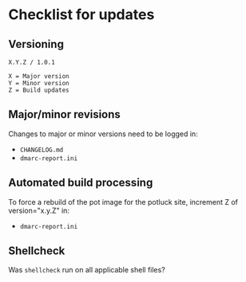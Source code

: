 # Checklist for updates

## Versioning
```
X.Y.Z / 1.0.1

X = Major version
Y = Minor version
Z = Build updates
```

## Major/minor revisions
Changes to major or minor versions need to be logged in:
* `CHANGELOG.md`
* `dmarc-report.ini`

## Automated build processing
To force a rebuild of the pot image for the potluck site, increment Z of version="x.y.Z" in:
* `dmarc-report.ini`

## Shellcheck
Was `shellcheck` run on all applicable shell files?
